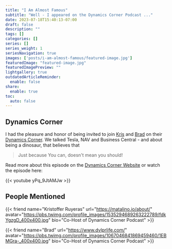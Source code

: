 ```yaml
---
title: "I Am Almost Famous"
subtitle: "Well - I appeared on the Dynamics Corner Podcast ..."
date: 2023-07-18T15:40:13-07:00
draft: false
description: ""
tags: []
categories: []
series: []
series_weight: 1
seriesNavigation: true
images: ['posts/i-am-almost-famous/featured-image.jpg']
featuredImage: "featured-image.jpg"
featuredImagePreview: ""
lightgallery: true
outdatedArticleReminder:
  enable: false
share:
  enable: true
toc: 
  auto: false
---
```

## Dynamics Corner

I had the pleasure and honor of being invited to join [Kris](https://twitter.com/Matalino16/) and [Brad](https://twitter.com/dvlprlife) on their [Dynamics Corner](https://www.youtube.com/@dynamicscorner/). We talked Tesla, NAV and Business Central - and about being a dinosaur, that believes that

>Just because You can, doesn't mean you should!

Read more about this episode on the [Dynamics Corner Website](https://www.dynamicscorner.com/2023/07/episode-227-in-the-dynamics-corner-chair-where-dinosaurs-meet/) or watch the episode here:

{{< youtube yPq_9JtAMJw >}}

## People Mentioned

{{< friend name="Kristoffer Ruyeras" url="https://matalino.io/about/" avatar="https://pbs.twimg.com/profile_images/1535294689263222789/fdkYgzgD_400x400.jpg" bio="Co-Host of Dynamics Corner Podcast" >}}

{{< friend name="Brad" url="https://www.dvlprlife.com/" avatar="https://pbs.twimg.com/profile_images/1067046841869459460/1EBMGra-_400x400.jpg" bio="Co-Host of Dynamics Corner Podcast" >}}
